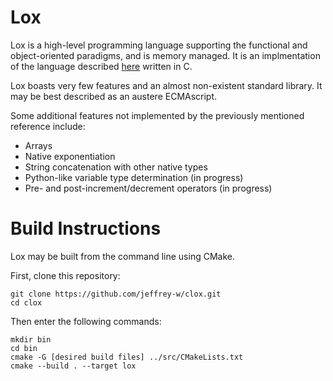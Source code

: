 # Lox

Lox is a high-level programming language supporting the functional and object-oriented paradigms, and is memory managed. It is an implmentation of the language described [here](http://craftinginterpreters.com/) written in C.

Lox boasts very few features and an almost non-existent standard library. It may be best described as an austere ECMAscript.

Some additional features not implemented by the previously mentioned reference include:

* Arrays
* Native exponentiation
* String concatenation with other native types
* Python-like variable type determination (in progress)
* Pre- and post-increment/decrement operators (in progress)

# Build Instructions

Lox may be built from the command line using CMake.

First, clone this repository:

```
git clone https://github.com/jeffrey-w/clox.git
cd clox
```

Then enter the following commands:

```
mkdir bin
cd bin
cmake -G [desired build files] ../src/CMakeLists.txt
cmake --build . --target lox
```
